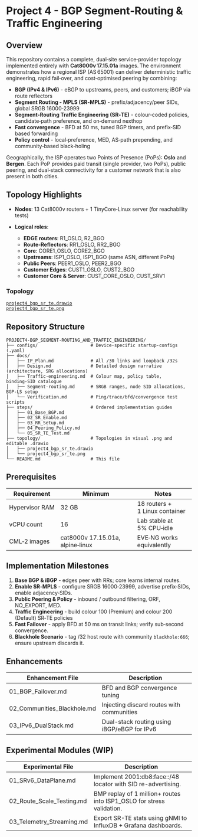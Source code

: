 # Project 4 - BGP Segment‑Routing & Traffic Engineering

## Overview

This repository contains a complete, dual‑site service‑provider topology implemented entirely with **Cat8000v 17.15.01a** images. The environment demonstrates how a regional ISP (AS 65001) can deliver deterministic traffic engineering, rapid fail‑over, and cost‑optimised peering by combining:

* **BGP (IPv4 & IPv6)** - eBGP to upstreams, peers, and customers; iBGP via route reflectors
* **Segment Routing - MPLS (SR‑MPLS)** - prefix/adjacency/peer SIDs, global SRGB 16000‑23999
* **Segment‑Routing Traffic Engineering (SR‑TE)** - colour‑coded policies, candidate‑path preference, and on‑demand nexthop
* **Fast convergence** - BFD at 50 ms, tuned BGP timers, and prefix‑SID based forwarding
* **Policy control** - local‑preference, MED, AS‑path prepending, and community‑based black‑holing

Geographically, the ISP operates two Points of Presence (PoPs): **Oslo** and **Bergen**. Each PoP provides paid transit (single provider, two PoPs), public peering, and dual‑stack connectivity for a customer network that is also present in both cities.

## Topology Highlights

* **Nodes**: 13 Cat8000v routers + 1 TinyCore‑Linux server (for reachability tests)
* **Logical roles**:

  * **EDGE routers**: R1_OSLO, R2_BGO
  * **Route‑Reflectors**: RR1_OSLO, RR2_BGO
  * **Core**: CORE1_OSLO, CORE2_BGO
  * **Upstreams**: ISP1_OSLO, ISP1_BGO (same ASN, different PoPs)
  * **Public Peers**: PEER1_OSLO, PEER2_BGO
  * **Customer Edges**: CUST1_OSLO, CUST2_BGO
  * **Customer Core & Server**: CUST_CORE_OSLO, CUST_SRV1

### Topology

[`project4_bgp_sr_te.drawio`](topology/project4_bgp_sr_te.drawio)  
[`project4_bgp_sr_te.png`](topology/project4_bgp_sr_te.png)

## Repository Structure

```
PROJECT4-BGP_SEGMENT-ROUTING_AND_TRAFFIC_ENGINEERING/
├── configs/                    # Device‑specific startup‑configs (.yaml)
├── docs/
│   ├── IP_Plan.md              # All /30 links and loopback /32s
│   ├── Design.md               # Detailed design narrative (architecture, SRG allocations)
│   ├── Traffic-engineering.md  # Colour map, policy table, binding‑SID catalogue
│   ├── Segment-routing.md      # SRGB ranges, node SID allocations, BGP-LS setup
│   └── Verification.md         # Ping/trace/bfd/convergence test scripts
├── steps/                      # Ordered implementation guides
│   ├── 01_Base_BGP.md
│   ├── 02_SR_Enable.md
│   ├── 03_RR_Setup.md
│   ├── 04_Peering_Policy.md
│   └── 05_SR_TE_Test.md
├── topology/                   # Topologies in visual .png and editable .drawio
│   ├── project4_bgp_sr_te.drawio
│   └── project4_bgp_sr_te.png
└── README.md                   # This file
```

## Prerequisites

| Requirement    | Minimum                              | Notes                                 |
| -------------- | ------------------------------------ | ------------------------------------- |
| Hypervisor RAM | 32 GB                                | 18 routers + 1 Linux container        |
| vCPU count     | 16                                   | Lab stable at 5% CPU‑idle             |
| CML‑2 images   | cat8000v 17.15.01a, alpine‑linux     | EVE‑NG works equivalently             |

## Implementation Milestones

1. **Base BGP & iBGP** - edges peer with RRs; core learns internal routes.
2. **Enable SR‑MPLS** - configure SRGB 16000‑23999, advertise prefix‑SIDs, enable adjacency‑SIDs.
3. **Public Peering & Policy** - inbound / outbound filtering, ORF, NO_EXPORT, MED.
4. **Traffic Engineering** - build colour 100 (Premium) and colour 200 (Default) SR‑TE policies
5. **Fast Failover** - apply BFD at 50 ms on transit links; verify sub‑second convergence.
6. **Blackhole Scenario** - tag /32 host route with community `blackhole:666`; ensure upstream discards it.

## Enhancements

| Enhancement File            | Description                                        |
|-----------------------------|----------------------------------------------------|
| 01_BGP_Failover.md          | BFD and BGP convergence tuning                     |
| 02_Communities_Blackhole.md | Injecting discard routes with communities          |
| 03_IPv6_DualStack.md        | Dual-stack routing using iBGP/eBGP for IPv6        |

## Experimental Modules (WIP)

| Experimental File          | Description                                                           |
|----------------------------|-----------------------------------------------------------------------|
| 01_SRv6_DataPlane.md       | Implement 2001:db8:face::/48 locator with SID re-advertising.         |
| 02_Route_Scale_Testing.md  | BMP replay of 1 million+ routes into ISP1_OSLO for stress validation. |
| 03_Telemetry_Streaming.md  | Export SR-TE stats using gNMI to InfluxDB + Grafana dashboards.       |
